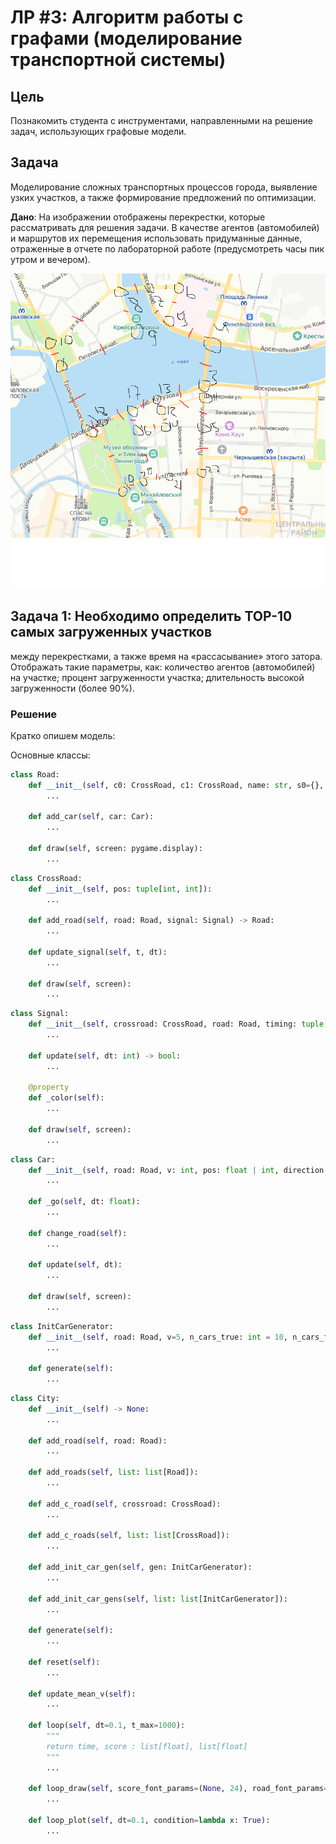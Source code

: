 # ЛР #3: Алгоритм работы с графами (моделирование транспортной системы)

## Цель

Познакомить студента с инструментами, направленными на решение задач, использующих графовые модели.

## Задача

Моделирование сложных транспортных процессов города, выявление узких участков, а также
формирование предложений по оптимизации.

__Дано__: На изображении отображены перекрестки, которые рассматривать для решения задачи.
В качестве агентов (автомобилей) и маршрутов их перемещения использовать придуманные
данные, отраженные в отчете по лабораторной работе (предусмотреть часы пик утром и
вечером).

![img](/sem7/lab3/map.png)

## Задача 1: Необходимо определить TOP-10 самых загруженных участков

между перекрестками, а также время на «рассасывание» этого затора.
Отображать такие параметры, как:
количество агентов (автомобилей) на участке;
процент загруженности участка;
длительность высокой загруженности (более 90%).

### Решение

Кратко опишем модель:

Основные классы:

```python
class Road:
    def __init__(self, c0: CrossRoad, c1: CrossRoad, name: str, s0={}, s1={}):
        ...

    def add_car(self, car: Car):
        ...

    def draw(self, screen: pygame.display):
        ...
```

```python
class CrossRoad:
    def __init__(self, pos: tuple[int, int]):
        ...

    def add_road(self, road: Road, signal: Signal) -> Road:
        ...

    def update_signal(self, t, dt):
        ...

    def draw(self, screen):
        ...
```

```python
class Signal:
    def __init__(self, crossroad: CrossRoad, road: Road, timing: tuple[int, int], signal: bool, time: int):
        ...

    def update(self, dt: int) -> bool:
        ...

    @property
    def _color(self):
        ...

    def draw(self, screen):
        ...
```

```python
class Car:
    def __init__(self, road: Road, v: int, pos: float | int, direction: bool = True):
        ...

    def _go(self, dt: float):
        ...

    def change_road(self):
        ...

    def update(self, dt):
        ...

    def draw(self, screen):
        ...
```

```python
class InitCarGenerator:
    def __init__(self, road: Road, v=5, n_cars_true: int = 10, n_cars_false: int | None = None):
        ...

    def generate(self):
        ...
```

```python
class City:
    def __init__(self) -> None:
        ...

    def add_road(self, road: Road):
        ...

    def add_roads(self, list: list[Road]):
        ...

    def add_c_road(self, crossroad: CrossRoad):
        ...

    def add_c_roads(self, list: list[CrossRoad]):
        ...

    def add_init_car_gen(self, gen: InitCarGenerator):
        ...

    def add_init_car_gens(self, list: list[InitCarGenerator]):
        ...

    def generate(self):
        ...

    def reset(self):
        ...

    def update_mean_v(self):
        ...

    def loop(self, dt=0.1, t_max=1000):
        """
        return time, score : list[float], list[float]
        """
        ...

    def loop_draw(self, score_font_params=(None, 24), road_font_params=(None, 13), dt=0.1, condition=lambda x: True):
        ...

    def loop_plot(self, dt=0.1, condition=lambda x: True):
        ...
```
